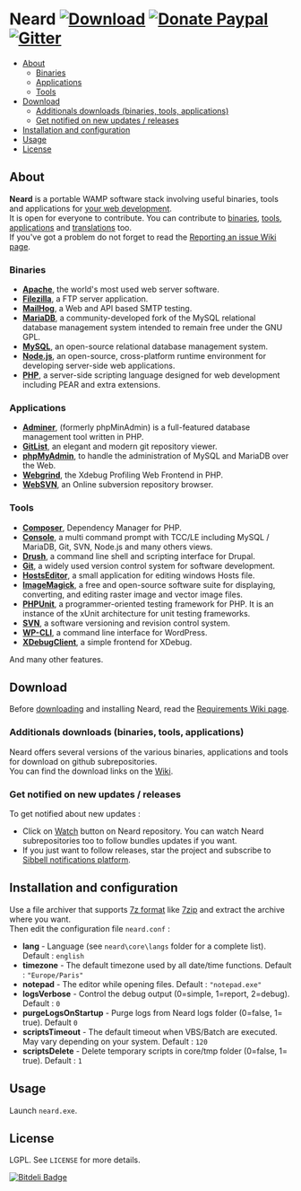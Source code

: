 # Neard [![Download](https://img.shields.io/badge/download-1.0.19-brightgreen.svg)](https://github.com/crazy-max/neard/releases/download/v1.0.19/neard-1.0.19.7z) [![Donate Paypal](https://img.shields.io/badge/donate-paypal-blue.svg)](https://www.paypal.me/crazyws) [![Gitter](https://badges.gitter.im/crazy-max/neard.svg)](https://gitter.im/crazy-max/neard?utm_source=badge&utm_medium=badge&utm_campaign=pr-badge)

<!-- START doctoc generated TOC please keep comment here to allow auto update -->
<!-- DON'T EDIT THIS SECTION, INSTEAD RE-RUN doctoc TO UPDATE -->


- [About](#about)
  - [Binaries](#binaries)
  - [Applications](#applications)
  - [Tools](#tools)
- [Download](#download)
  - [Additionals downloads (binaries, tools, applications)](#additionals-downloads-binaries-tools-applications)
  - [Get notified on new updates / releases](#get-notified-on-new-updates--releases)
- [Installation and configuration](#installation-and-configuration)
- [Usage](#usage)
- [License](#license)

<!-- END doctoc generated TOC please keep comment here to allow auto update -->

## About

**Neard** is a portable WAMP software stack involving useful binaries, tools and applications for [your web development]((../../wiki/Screenshots)).<br />
It is open for everyone to contribute. You can contribute to [binaries](../../wiki/Binaries#contribute), [tools](../../wiki/Tools#contribute), [applications](../../wiki/Applications#contribute) and [translations](../../wiki/Translations) too.<br />
If you've got a problem do not forget to read the [Reporting an issue Wiki page](../../wiki/Reporting-an-issue).

### Binaries

* **[Apache](../../wiki/binApache)**, the world's most used web server software.
* **[Filezilla](../../wiki/binFilezilla)**, a FTP server application.
* **[MailHog](../../wiki/binMailHog)**, a Web and API based SMTP testing.
* **[MariaDB](../../wiki/binMariaDB)**, a community-developed fork of the MySQL relational database management system intended to remain free under the GNU GPL.
* **[MySQL](../../wiki/binMySQL)**, an open-source relational database management system.
* **[Node.js](../../wiki/binNode.js)**, an open-source, cross-platform runtime environment for developing server-side web applications.
* **[PHP](../../wiki/binPHP)**, a server-side scripting language designed for web development including PEAR and extra extensions.

### Applications

* **[Adminer](../../wiki/appAdminer)**, (formerly phpMinAdmin) is a full-featured database management tool written in PHP.
* **[GitList](../../wiki/appGitList)**, an elegant and modern git repository viewer.
* **[phpMyAdmin](../../wiki/appPhpMyAdmin)**, to handle the administration of MySQL and MariaDB over the Web.
* **[Webgrind](../../wiki/appWebgrind)**, the Xdebug Profiling Web Frontend in PHP.
* **[WebSVN](../../wiki/appWebSVN)**, an Online subversion repository browser.

### Tools

* **[Composer](../../wiki/toolComposer)**, Dependency Manager for PHP.
* **[Console](../../wiki/toolConsole)**, a multi command prompt with TCC/LE including MySQL / MariaDB, Git, SVN, Node.js and many others views.
* **[Drush](../../wiki/toolDrush)**, a command line shell and scripting interface for Drupal.
* **[Git](../../wiki/toolGit)**, a widely used version control system for software development.
* **[HostsEditor](../../wiki/toolHostsEditor)**, a small application for editing windows Hosts file.
* **[ImageMagick](../../wiki/toolImageMagick)**, a free and open-source software suite for displaying, converting, and editing raster image and vector image files.
* **[PHPUnit](../../wiki/toolPHPUnit)**, a programmer-oriented testing framework for PHP. It is an instance of the xUnit architecture for unit testing frameworks.
* **[SVN](../../wiki/toolSVN)**, a software versioning and revision control system.
* **[WP-CLI](../../wiki/toolWP-CLI)**, a command line interface for WordPress.
* **[XDebugClient](../../wiki/toolXDebugClient)**, a simple frontend for XDebug.

And many other features.

## Download

Before [downloading](https://github.com/crazy-max/neard/releases/download/v1.0.19/neard-1.0.19.7z) and installing Neard, read the [Requirements Wiki page](../../wiki/Requirements).

### Additionals downloads (binaries, tools, applications)

Neard offers several versions of the various binaries, applications and tools for download on github subrepositories.<br />
You can find the download links on the [Wiki](../../wiki).

### Get notified on new updates / releases

To get notified about new updates :
* Click on [Watch](https://github.com/crazy-max/neard/subscription) button on Neard repository. You can watch Neard subrepositories too to follow bundles updates if you want.
* If you just want to follow releases, star the project and subscribe to [Sibbell notifications platform](https://sibbell.com).

## Installation and configuration

Use a file archiver that supports [7z format](http://www.7-zip.org/7z.html) like [7zip](http://www.7-zip.org/) and extract the archive where you want.<br />
Then edit the configuration file `neard.conf` :
* **lang** - Language (see `neard\core\langs` folder for a complete list). Default : `english`
* **timezone** - The default timezone used by all date/time functions. Default : `"Europe/Paris"`
* **notepad** - The editor while opening files. Default : `"notepad.exe"`
* **logsVerbose** - Control the debug output (0=simple, 1=report, 2=debug). Default : `0`
* **purgeLogsOnStartup** - Purge logs from Neard logs folder (0=false, 1= true). Default `0`
* **scriptsTimeout** - The default timeout when VBS/Batch are executed. May vary depending on your system. Default : `120`
* **scriptsDelete** - Delete temporary scripts in core/tmp folder (0=false, 1= true). Default : `1`

## Usage

Launch `neard.exe`.

## License

LGPL. See `LICENSE` for more details.

[![Bitdeli Badge](https://d2weczhvl823v0.cloudfront.net/crazy-max/neard/trend.png)](https://bitdeli.com/free "Bitdeli Badge")
